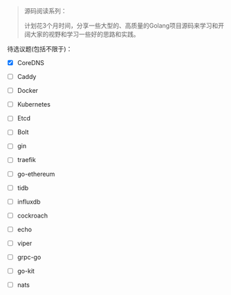 > 源码阅读系列：
> 
> 计划花3个月时间，分享一些大型的、高质量的Golang项目源码来学习和开阔大家的视野和学习一些好的思路和实践。

待选议题(包括不限于)：

- [x] CoreDNS

- [ ] Caddy

- [ ] Docker

- [ ] Kubernetes

- [ ] Etcd

- [ ] Bolt

- [ ] gin

- [ ] traefik

- [ ] go-ethereum

- [ ] tidb

- [ ] influxdb

- [ ] cockroach

- [ ] echo

- [ ] viper

- [ ] grpc-go

- [ ] go-kit

- [ ] nats
